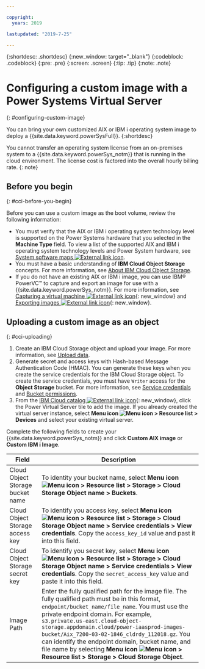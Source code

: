 ```yaml
---

copyright:
  years: 2019

lastupdated: "2019-7-25"

---
```


{:shortdesc: .shortdesc}
{:new_window: target="_blank"}
{:codeblock: .codeblock}
{:pre: .pre}
{:screen: .screen}
{:tip: .tip}
{:note: .note}

# Configuring a custom image with a Power Systems Virtual Server
{: #configuring-custom-image}

You can bring your own customized AIX or IBM i operating system image to deploy a {{site.data.keyword.powerSysFull}}.
{:shortdesc}

You cannot transfer an operating system license from an on-premises system to a {{site.data.keyword.powerSys_notm}} that is running in the cloud environment. The license cost is factored into the overall hourly billing rate.
{: note}

## Before you begin
{: #cci-before-you-begin}

Before you can use a custom image as the boot volume, review the following information:

* You must verify that the AIX or IBM i operating system technology level is supported on the Power Systems hardware that you selected in the **Machine Type** field. To view a list of the supported AIX and IBM i operating system technology levels and Power System hardware, see [System software maps ![External link icon](../icons/launch-glyph.svg "External link icon")](https://www-01.ibm.com/support/docview.wss?uid=ssm1maps).
* You must have a basic understanding of **IBM Cloud Object Storage** concepts. For more information, see [About IBM Cloud Object Storage](/docs/services/cloud-object-storage?topic=cloud-object-storage-about-ibm-cloud-object-storage).
* If you do not have an existing AIX or IBM i image, you can use IBM® PowerVC™ to capture and export an image for use with a {{site.data.keyword.powerSys_notm}}. For more information, see [Capturing a virtual machine ![External link icon](../icons/launch-glyph.svg "External link icon")](https://www.ibm.com/support/knowledgecenter/en/SSXK2N_1.4.2/com.ibm.powervc.standard.help.doc/powervc_capturing_hmc.html){: new_window} and [Exporting images ![External link icon](../icons/launch-glyph.svg "External link icon")](https://www.ibm.com/support/knowledgecenter/en/SSXK2N_1.4.2/com.ibm.powervc.standard.help.doc/powervc_export_image_hmc.html){: new_window}.

## Uploading a custom image as an object
{: #cci-uploading}

1. Create an IBM Cloud Storage object and upload your image. For more information, see [Upload data](/docs/services/cloud-object-storage?topic=cloud-object-storage-upload).
2. Generate secret and access keys with Hash-based Message Authentication Code (HMAC). You can generate these keys when you create the service credentials for the IBM Cloud Storage object. To create the service credentials, you must have `Writer` access for the **Object Storage** bucket. For more information, see [Service credentials](/docs/services/cloud-object-storage?topic=cloud-object-storage-service-credentials) and [Bucket permissions](/docs/services/cloud-object-storage?topic=cloud-object-storage-iam-bucket-permissions).
3. From the [IBM Cloud catalog ![External link icon](../icons/launch-glyph.svg "External link icon")](https://cloud.ibm.com/catalog){: new_window}, click the Power Virtual Server tile to add the image. If you already created the virtual server instance, select **Menu icon ![Menu icon](../icons/icon_hamburger.svg "Menu icon") > Resource list > Devices** and select your existing virtual server.

 Complete the following fields to create your {{site.data.keyword.powerSys_notm}} and click **Custom AIX image** or **Custom IBM i Image**.

| Field | Description |
| ------| ------------|
| Cloud Object Storage bucket name | To identity your bucket name, select **Menu icon ![Menu icon](../icons/icon_hamburger.svg "Menu icon") > Resource list > Storage > Cloud Storage Object name > Buckets**. |
| Cloud Object Storage access key | To identify you access key, select **Menu icon ![Menu icon](../icons/icon_hamburger.svg "Menu icon") > Resource list > Storage > Cloud Storage Object name > Service credentials > View credentials**. Copy the `access_key_id` value and past it into this field. |
| Cloud Object Storage secret key | To identify you secret key, select **Menu icon ![Menu icon](../icons/icon_hamburger.svg "Menu icon") > Resource list > Storage > Cloud Storage Object name > Service credentials > View credentials**. Copy the `secret_access_key` value and paste it into this field. |
| Image Path | Enter the fully qualified path for the image file. The fully qualified path must be in this format, `endpoint/bucket_name/file_name`. You must use the private endpoint domain. For example, `s3.private.us-east.cloud-object-storage.appdomain.cloud/power-iaasprod-images-bucket/Aix_7200-03-02-1846_cldrdy_112018.gz`. You can identify the endpoint domain, bucket name, and file name by selecting **Menu icon ![Menu icon](../icons/icon_hamburger.svg "Menu icon") > Resource list > Storage > Cloud Storage Object**.
